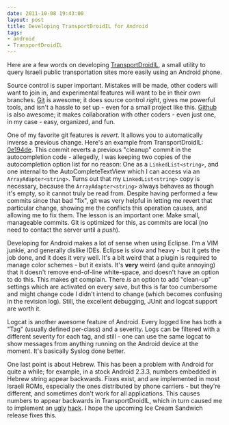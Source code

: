 ```yaml
---
date: 2011-10-08 19:43:00
layout: post
title: Developing TransportDroidIL for Android
tags:
- android
- TransportDroidIL
---
```


Here are a few words on developing [TransportDroidIL][tdil_market], a small
utility to query Israeli public transportation sites more easily using an
Android phone.

Source control is super important. Mistakes will be made, other coders will
want to join in, and experimental features will want to be in their own
branches. [Git](http://git-scm.com/) is awesome; it does source control
_right_, gives me powerful tools, and isn't a hassle to set up - even for a
small project like this. [Github](http://github.com/) is also awesome; it makes
collaboration with other coders - even just one, in my case - easy, organized,
and fun.

One of my favorite git features is _revert_. It allows you to automatically
inverse a previous change. Here's an example from TransportDroidIL:
[0e194de](https://github.com/lutzky/TransportDroidIL/commit/0e194de5b8f24f85a3b4931963a06743525dacf8).
This commit reverts a previous "cleanup" commit in the autocompletion code -
allegedly, I was keeping two copies of the autocompletion option list for no
reason: One as a `LinkedList<string>`, and one internal to the
AutoCompleteTextView which I can access via an `ArrayAdapter<string>`. Turns out
that my `LinkedList<string>` copy is necessary, because the `ArrayAdapter<string>`
always behaves as though it's empty, so it cannot truly be read from. Despite
having performed a few commits since that bad "fix", git was very helpful in
letting me revert that particular change, showing me the conflicts this
operation causes, and allowing me to fix them. The lesson is an important one:
Make small, manageable commits. Git is optimized for this, as commits are local
(no need to contact the server until a _push_).

Developing for Android makes a lot of sense when using Eclipse. I'm a VIM
junkie, and generally dislike IDEs. Eclipse is slow and heavy - but it gets the
job done, and it does it very well. It's a bit weird that a plugin is required
to manage color schemes - but it exists. It's **very** weird (and quite
annoying) that it doesn't remove end-of-line white-space, and doesn't have an
option to do this. This makes git complain. There _is_ an option to add
"clean-up" settings which are activated on every save, but this is far too
cumbersome and might change code I didn't intend to change (which becomes
confusing in the revision log). Still, the excellent debugging, JUnit and
logcat support are worth it.

Logcat is another awesome feature of Android. Every logged line has both a
"Tag" (usually defined per-class) and a severity. Logs can be filtered with a
different severity for each tag, and still - one can use the same logcat to
show messages from anything running on the Android device at the moment. It's
basically Syslog done better.

One last point is about Hebrew. This has been a problem with Android for quite
a while; for example, in a stock Android 2.3.3, numbers embedded in Hebrew
string appear backwards. Fixes exist, and are implemented in most Israeli ROMs,
especially the ones distributed by phone carriers - but they're different, and
sometimes don't work for all applications. This causes numbers to appear
backwards in TransportDroidIL, which in turn caused me to implement an
[ugly][uglyhack1] [hack][uglyhack2]. I hope the upcoming Ice Cream Sandwich
release fixes this.

[uglyhack1]: https://github.com/lutzky/TransportDroidIL/commit/713a9bd89547763776bb8a1c991ceb23bd6426c5
[uglyhack2]: https://github.com/lutzky/TransportDroidIL/commit/6ba21053a8e981882bd0b1f808f257979a2bf488

[tdil_market]: https://market.android.com/details?id=net.lutzky.transportdroidil
